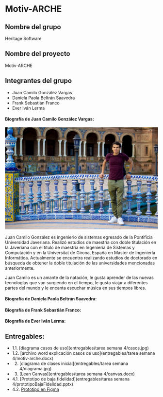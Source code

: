 # Motiv-ARCHE

## Nombre del grupo
Heritage Software

## Nombre del proyecto
Motiv-ARCHE

## Integrantes del grupo
* Juan Camilo González Vargas
* Daniela Paola Beltrán Saavedra
* Frank Sebastián Franco
* Ever Iván Lerma

#### Biografía de Juan Camilo González Vargas:

![foto Juan Camilo](entregables/fotos/jcgv.jpg)

Juan Camilo González es ingenierio de sistemas egresado de la Pontificia Universidad Javeriana. Realizó estudios de maestría con doble titulación en la Javeriana con el título de maestría en Ingeniería de Sistemas y Computación y en la Universitat de Girona, España en Master de Ingeniería Informática. Actualmente se encuentra realizando estudios de doctorado en búsqueda de obtener la doble titulación de las universidades mencionadas anteriormente.

Juan Camilo es un amante de la natación, le gusta aprender de las nuevas tecnologías que van surgiendo en el tiempo, le gusta viajar a diferentes partes del mundo y le encanta escuchar música en sus tiempos libres. 

#### Biografía de Daniela Paola Beltrán Saavedra:

#### Biografía de Frank Sebastián Franco:

#### Biografía de Ever Iván Lerma:

## Entregables:

* 1.1. [diagrama casos de uso](entregables/tarea semana 4/casos.jpg)
* 1.2. [archivo word explicación casos de uso](entregables/tarea semana 4/motiv-arche.docx)
* 2. [diagrama de clases inicial](entregables/tarea semana 4/diagrama.jpg)
* 3. [Lean Canvas](entregables/tarea semana 4/canvas.docx)
* 4.1. [Prototipo de baja fidelidad](entregables/tarea semana 4/prototipoBajaFidelidad.pptx)
* 4.2. [Prototipo en Figma](https://www.figma.com/file/YDxdBOt0p2bApiQ7BYHpVA/Motiv-ARCHE?node-id=0%3A1)
